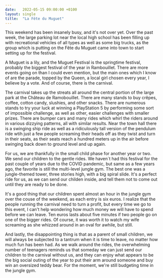 ```yaml
---
date:   2022-05-15 09:00:00 +0100
layout: single
title:  "La Fête du Muguet"
---
```

This weekend has been insanely busy, and it's not over yet. Over the past week, the large parking lot near the local high school has been filling up with recreational vehicles of all types as well as some big trucks, as the group which is putting on the Fête du Muguet came into town to start setting up for the festival.

A Muguet is a lily, and the Muguet Festival is the springtime festival, probably the biggest festival of the year in Rambouillet. There are more events going on than I could even mention, but the main ones which I know of are the parade, topped by the Queen, a local girl chosen every year, I believe by a vote. And of course, there is the carnival.

The carnival takes up the streats all around the central portion of the large park at the Château de Ramobouillet. There are many stands to buy crêpes, coffee, cotton candy, slushies, and other snacks. There are numerous stands to try your luck at winning a PlayStation 5 by performing some sort of impossible challenge, as well as other, easier challenges with smaller prizes. There are bumper cars and many rides which whirl the riders around in various dizzying patterns, all with similar results. Near the town hall there is a swinging ship ride as well as a ridiculously tall version of the pendulum ride wtih just a few people screaming their heads off as they twist and turn in their seats, as their seats reach a hundred meters up in the air before swinging back down to ground level and up again.

For us, we are thankfully in the small child phase for another year or two. We send our children to the gentle rides. We haven´t had this festival for the past couple of years due to the COVID pandemic, but same as a few years ago, the favorite is still the multi-level jungle gym. The best one was a jungle-themed tower, three stories high, with a big spiral slide. It's a perfect ride for us, as we can send our childen inside, and tell them not to come out until they are ready to be done.

It's a good thing that our children spent almost an hour in the jungle gym over the couse of the weekend, as each entry is six euros. I realize that the people running the carnival need to turn a profit, but every time we go to this event, I can't help wondering how much money we will have to spend before we can leave. Ten euros lasts about five minutes if two people go on one of the bigger rides. Of course, it was worth it to watch my wife screaming as she whizzed around in an oval for awhile, but still.

And lastly, the disappointing thing is that as a parent of small children, we will always be subjected to a tantrum when it is time to leave, no matter how much fun has been had. As we walk around the rides, the overwhelming number of teenagers reminds us that someday we can just send our children to the carnival without us, and they can enjoy what appears to be the big social outing of the year to put their arm around someone and buy win an oversized teddy bear. For the moment, we're still budgeting time in the jungle gym.